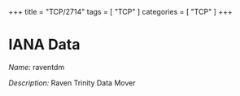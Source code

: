 +++
title = "TCP/2714"
tags = [ "TCP" ]
categories = [ "TCP" ]
+++

# IANA Data

_Name:_ raventdm

_Description:_ Raven Trinity Data Mover

